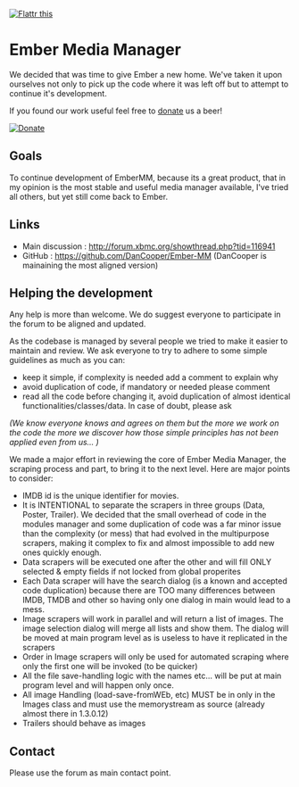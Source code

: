 <a href="http://flattr.com/thing/1321788/" target="_blank"><img src="http://api.flattr.com/button/flattr-badge-large.png" alt="Flattr this" title="Flattr this" border="0" /></a>

# Ember Media Manager

We decided that was time to give Ember a new home. We've taken it upon ourselves not only to pick up the code where it was left off but to attempt to continue it's development.

If you found our work useful feel free to [donate](https://www.paypal.com/cgi-bin/webscr?cmd=_donations&business=VWVJCUV3KAUX2&lc=CH&item_name=Ember%2dTeam%3a%20DanCooper%2c%20m%2esavazzi%20%26%20Cocotus&currency_code=USD&bn=PP%2dDonationsBF%3abtn_donateCC_LG%2egif%3aNonHosted) us a beer!

[![Donate](https://www.paypalobjects.com/en_US/i/btn/btn_donate_SM.gif)](https://www.paypal.com/cgi-bin/webscr?cmd=_donations&business=VWVJCUV3KAUX2&lc=CH&item_name=Ember%2dTeam%3a%20DanCooper%2c%20m%2esavazzi%20%26%20Cocotus&currency_code=USD&bn=PP%2dDonationsBF%3abtn_donateCC_LG%2egif%3aNonHosted)

## Goals
To continue development of EmberMM, because its a great product, that in my opinion is the most stable and useful media manager available, I've tried all others, but yet still come back to Ember.

## Links
- Main discussion : http://forum.xbmc.org/showthread.php?tid=116941
- GitHub : https://github.com/DanCooper/Ember-MM (DanCooper is mainaining the most aligned version)

## Helping the development
Any help is more than welcome. We do suggest everyone to participate in the forum to be aligned and updated.

As the codebase is managed by several people we tried to make it easier to maintain and review. We ask everyone to try to adhere to some simple guidelines as much as you can:
- keep it simple, if complexity is needed add a comment to explain why
- avoid duplication of code, if mandatory or needed please comment
- read all the code before changing it, avoid duplication of almost identical functionalities/classes/data. In case of doubt, please ask

_(We know everyone knows and agrees on them but the more we work on the code the more we discover how those simple principles has not been applied even from us... )_

We made a major effort in reviewing the core of Ember Media Manager, the scraping process and part, to bring it to the next level. Here are major points to consider:
- IMDB id is the unique identifier for movies.
- It is INTENTIONAL to separate the scrapers in three groups (Data, Poster, Trailer). We decided that the small overhead of code in the modules manager and some duplication of code was a far minor issue than the complexity (or mess) that had evolved in the multipurpose scrapers, making it complex to fix and almost impossible to add new ones quickly enough.
- Data scrapers will be executed one after the other and will fill ONLY selected & empty fields if not locked from global properites
- Each Data scraper will have the search dialog (is a known and accepted code duplication) because there are TOO many differences between IMDB, TMDB and other so having only one dialog in main would lead to a mess.
- Image scrapers will work in parallel and will return a list of images. The image selection dialog will merge all lists and show them. The dialog will be moved at main program level as is useless to have it replicated in the scrapers
- Order in Image scrapers will only be used for automated scraping where only the first one will be invoked (to be quicker)
- All the file save-handling logic with the names etc... will be put at main program level and will happen only once.
- All image Handling (load-save-fromWEb, etc) MUST be in only in the Images class and must use the memorystream as source (already almost there in 1.3.0.12)
- Trailers should behave as images


## Contact
Please use the forum as main contact point.
